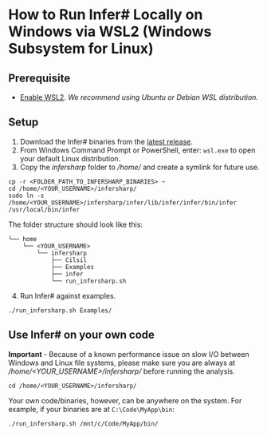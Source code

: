 # How to Run Infer# Locally on Windows via WSL2 (Windows Subsystem for Linux)

## Prerequisite
- [Enable WSL2](https://docs.microsoft.com/en-us/windows/wsl/install-win10).
*We recommend using Ubuntu or Debian WSL distribution.*

## Setup
1. Download the Infer# binaries from the [latest release](https://github.com/microsoft/infersharp/releases).
2. From Windows Command Prompt or PowerShell, enter: ```wsl.exe``` to open your default Linux distribution.
3. Copy the _infersharp_ folder to _/home/_ and create a symlink for future use.
```
cp -r <FOLDER_PATH_TO_INFERSHARP_BINARIES> ~
cd /home/<YOUR_USERNAME>/infersharp/
sudo ln -s /home/<YOUR_USERNAME>/infersharp/infer/lib/infer/infer/bin/infer /usr/local/bin/infer
```
The folder structure should look like this:
```
└── home
    └── <YOUR_USERNAME>
        └── infersharp
            ├── Cilsil
            ├── Examples
            ├── infer
            └── run_infersharp.sh
```
4. Run Infer# against examples.
```
./run_infersharp.sh Examples/
```

## Use Infer# on your own code
**Important** - Because of a known performance issue on slow I/O between Windows and Linux file systems, please make sure you are always at _/home/<YOUR_USERNAME>/infersharp/_ before running the analysis.
```
cd /home/<YOUR_USERNAME>/infersharp/
```
Your own code/binaries, however, can be anywhere on the system. For example, if your binaries are at ```C:\Code\MyApp\bin```:
```
./run_infersharp.sh /mnt/c/Code/MyApp/bin/
```